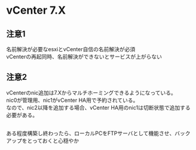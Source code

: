 # vCenter 7.X
## 注意1
名前解決が必要なesxiとvCenter自信の名前解決が必須  
vCenterの再起同時、名前解決ができないとサービスが上がらない

## 注意2
vCenterのnic追加は7.Xからマルチホーミングできるようになっている。  
nic0が管理用、nic1がvCenter HA用で予約されている。  
なので、nic2以降を追加する場合、vCenter HA用のnic1は切断状態で追加する必要がある。

## 
ある程度構築し終わったら、ローカルPCをFTPサーバとして機能させ、バックアップをとっておくと心穏やか
